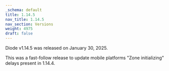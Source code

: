 ```yaml
---
_schema: default
title: 1.14.5
nav_title: 1.14.5
nav_section: Versions
weight: 4975
draft: false
---
```

Diode v1.14.5 was released on January 30, 2025.

This was a fast-follow release to update mobile platforms "Zone initializing" delays present in 1.14.4.